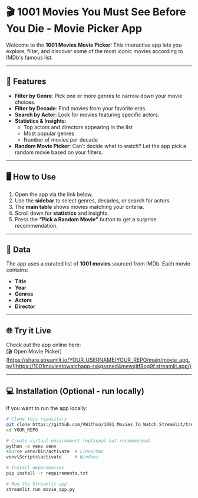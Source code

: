 # 🎬 1001 Movies You Must See Before You Die - Movie Picker App

Welcome to the **1001 Movies Movie Picker**! This interactive app lets you explore, filter, and discover some of the most iconic movies according to IMDb's famous list.

---

## 🚀 Features

- **Filter by Genre**: Pick one or more genres to narrow down your movie choices.  
- **Filter by Decade**: Find movies from your favorite eras.  
- **Search by Actor**: Look for movies featuring specific actors.  
- **Statistics & Insights**:  
  - Top actors and directors appearing in the list  
  - Most popular genres  
  - Number of movies per decade  
- **Random Movie Picker**: Can’t decide what to watch? Let the app pick a random movie based on your filters.

---

## 🖥 How to Use

1. Open the app via the link below.  
2. Use the **sidebar** to select genres, decades, or search for actors.  
3. The **main table** shows movies matching your criteria.  
4. Scroll down for **statistics** and insights.  
5. Press the **“Pick a Random Movie”** button to get a surprise recommendation.  

---

## 📌 Data

The app uses a curated list of **1001 movies** sourced from IMDb. Each movie contains:  

- **Title**  
- **Year**  
- **Genres**  
- **Actors**  
- **Director**  

---

## 🌐 Try it Live

Check out the app online here:  
[🎬 Open Movie Picker](https://share.streamlit.io/YOUR_USERNAME/YOUR_REPO/main/movie_app.py](https://1001moviestowatchapp-rxkgssned4mewxjtf8og9f.streamlit.app/)  



---

## 💻 Installation (Optional - run locally)

If you want to run the app locally:

```bash
# Clone this repository
git clone https://github.com/VWithun/1001_Movies_To_Watch_Streamlit/tree/main
cd YOUR_REPO

# Create virtual environment (optional but recommended)
python -m venv venv
source venv/bin/activate  # Linux/Mac
venv\Scripts\activate     # Windows

# Install dependencies
pip install -r requirements.txt

# Run the Streamlit app
streamlit run movie_app.py



